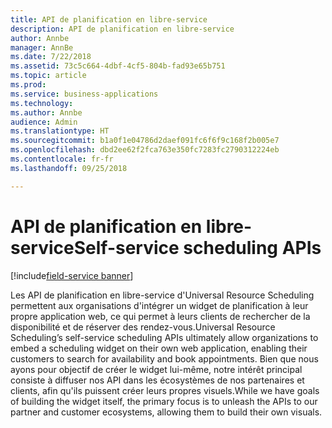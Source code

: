 ```yaml
---
title: API de planification en libre-service
description: API de planification en libre-service
author: Annbe
manager: AnnBe
ms.date: 7/22/2018
ms.assetid: 73c5c664-4dbf-4cf5-804b-fad93e65b751
ms.topic: article
ms.prod: 
ms.service: business-applications
ms.technology: 
ms.author: Annbe
audience: Admin
ms.translationtype: HT
ms.sourcegitcommit: b1a0f1e04786d2daef091fc6f6f9c168f2b005e7
ms.openlocfilehash: dbd2ee62f2fca763e350fc7283fc2790312224eb
ms.contentlocale: fr-fr
ms.lasthandoff: 09/25/2018

---
```


#  <a name="self-service-scheduling-apis"></a><span data-ttu-id="92103-103">API de planification en libre-service</span><span class="sxs-lookup"><span data-stu-id="92103-103">Self-service scheduling APIs</span></span>

[!include[field-service banner](../../../includes/field-service.md)]




<span data-ttu-id="92103-104">Les API de planification en libre-service d'Universal Resource Scheduling permettent aux organisations d'intégrer un widget de planification à leur propre application web, ce qui permet à leurs clients de rechercher de la disponibilité et de réserver des rendez-vous.</span><span class="sxs-lookup"><span data-stu-id="92103-104">Universal Resource Scheduling’s self-service scheduling APIs ultimately allow organizations to embed a scheduling widget on their own web application, enabling their customers to search for availability and book appointments.</span></span> <span data-ttu-id="92103-105">Bien que nous ayons pour objectif de créer le widget lui-même, notre intérêt principal consiste à diffuser nos API dans les écosystèmes de nos partenaires et clients, afin qu'ils puissent créer leurs propres visuels.</span><span class="sxs-lookup"><span data-stu-id="92103-105">While we have goals of building the widget itself, the primary focus is to unleash the APIs to our partner and customer ecosystems, allowing them to build their own visuals.</span></span>

